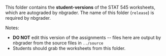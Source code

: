 This folder contains the **student-versions** of the STAT 545 worksheets, which are autograded by nbgrader. The name of this folder (`release`) is required by nbgrader.


Notes:

- **DO NOT** edit this version of the assignments -- files here are output by nbgrader from the source files in `../source`
- Students should grab the worksheets from this folder. 